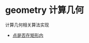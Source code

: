 # geometry 计算几何







计算几何相关算法实现


* [点是否在矩形内](https://github.com/WenRuige/geometry/blob/master/ispointinrect.go)